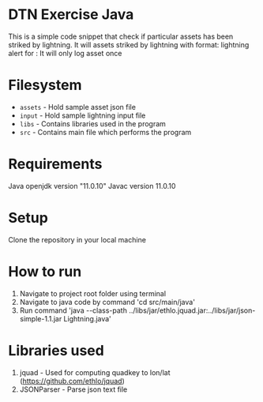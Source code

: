 # DTN Exercise Java
This is a simple code snippet that check if particular assets has been striked by lightning.
It will assets striked by lightning with format: lightning alert for <assetOwner>:<assetName>
It will only log asset once

# Filesystem
* ```assets``` - Hold sample asset json file
* ```input``` - Hold sample lightning input file
* ```libs``` - Contains libraries used in the program
* ```src``` - Contains main file which performs the program

# Requirements
Java openjdk version "11.0.10"
Javac version 11.0.10

# Setup
Clone the repository in your local machine

# How to run
1. Navigate to project root folder using terminal
2. Navigate to java code by command 'cd src/main/java'
3. Run command 'java --class-path ../libs/jar/ethlo.jquad.jar:../libs/jar/json-simple-1.1.jar  Lightning.java'

# Libraries used
1. jquad - Used for computing quadkey to lon/lat (https://github.com/ethlo/jquad)
2. JSONParser - Parse json text file
